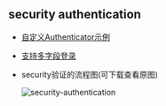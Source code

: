 ## security authentication
- [自定义Authenticator示例](Authenticator-demo.md)
- [支持多字段登录](multi-field-login.md)
- security验证的流程图(可下载查看原图)  

	![security-authentication](../../images/symfony-security-authentication.png)